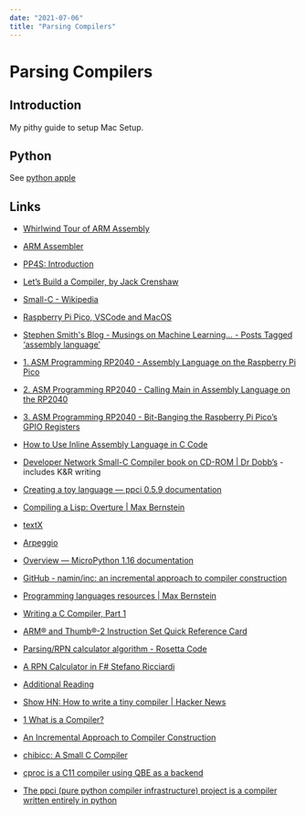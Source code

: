 ```yaml
---
date: "2021-07-06"
title: "Parsing Compilers"
---
```

<!-- markdownlint-disable MD025 -->
# Parsing Compilers
<!-- markdownlint-enable MD025 -->

## Introduction

My pithy guide to setup Mac Setup.

## Python

See [python apple](2021-06-06-python-apple)

## Links

* [Whirlwind Tour of ARM Assembly](http://www.coranac.com/tonc/text/asm.htm)
* [ARM Assembler](http://www.pp4s.co.uk/main/tu-trans-asm-arm.html)
* [PP4S: Introduction](http://www.pp4s.co.uk/main/tu-trans-comp-jc-01.html)
* [Let’s Build a Compiler, by Jack Crenshaw](https://compilers.iecc.com/crenshaw/)
* [Small-C - Wikipedia](https://en.wikipedia.org/wiki/Small-C)
* [Raspberry Pi Pico, VSCode and MacOS](https://www.chrisclaxton.me.uk/chris-claxtons-blog/raspberry-pi-pico-vscode-and-macos)
* [Stephen Smith's Blog - Musings on Machine Learning… - Posts Tagged ‘assembly language’](https://smist08.wordpress.com/tag/assembly-language/)
* [1. ASM Programming RP2040 - Assembly Language on the Raspberry Pi Pico](https://smist08.wordpress.com/2021/04/16/assembly-language-on-the-raspberry-pi-pico/)
* [2. ASM Programming RP2040 - Calling Main in Assembly Language on the RP2040](https://smist08.wordpress.com/2021/04/23/calling-main-in-assembly-language-on-the-rp2040/)
* [3. ASM Programming RP2040 - Bit-Banging the Raspberry Pi Pico’s GPIO Registers](https://smist08.wordpress.com/2021/04/24/bit-banging-the-raspberry-pi-picos-gpio-registers/)
* [How to Use Inline Assembly Language in C Code](https://gcc.gnu.org/onlinedocs/gcc/Using-Assembly-Language-with-C.html)
* [Developer Network Small-C Compiler book on CD-ROM | Dr Dobb’s](https://www.drdobbs.com/developer-network-small-c-compiler-book/184415519?queryText=%2522small%2Bc%2522) - includes K&R writing
* [Creating a toy language — ppci 0.5.9 documentation](https://ppci.readthedocs.io/en/latest/howto/toy.html)
* [Compiling a Lisp: Overture | Max Bernstein](https://bernsteinbear.com/blog/compiling-a-lisp-0/)
* [textX](http://textx.github.io/textX/stable/)
* [Arpeggio](https://textx.github.io/Arpeggio/stable/)
* [Overview — MicroPython 1.16 documentation](https://docs.micropython.org/en/latest/index.html)
* [GitHub - namin/inc: an incremental approach to compiler construction](https://github.com/namin/inc)
* [Programming languages resources | Max Bernstein](https://bernsteinbear.com/pl-resources/)
* [Writing a C Compiler, Part 1](https://norasandler.com/2017/11/29/Write-a-Compiler.html)
* [ARM® and Thumb®-2 Instruction Set Quick Reference Card](https://documentation-service.arm.com/static/5ed66080ca06a95ce53f932d?token=)
* [Parsing/RPN calculator algorithm - Rosetta Code](https://rosettacode.org/wiki/Parsing/RPN_calculator_algorithm#Python)
* [A RPN Calculator in F# Stefano Ricciardi](http://www.stefanoricciardi.com/2010/10/01/a-rpn-calculator-in-f/)
* [Additional Reading](https://cseweb.ucsd.edu/classes/sp17/cse131-a/s_materials.html)
* [Show HN: How to write a tiny compiler | Hacker News](https://news.ycombinator.com/item?id=13608810)
* [1 What is a Compiler?](https://www.cs.umd.edu/class/fall2020/cmsc430/Intro.html)

* [An Incremental Approach to Compiler Construction](http://scheme2006.cs.uchicago.edu/11-ghuloum.pdf)
* [chibicc: A Small C Compiler](https://github.com/rui314/chibicc)
* [cproc is a C11 compiler using QBE as a backend](https://git.sr.ht/~mcf/cproc)
* [The ppci (pure python compiler infrastructure) project is a compiler written entirely in python](https://ppci.readthedocs.io/en/latest/index.html)

<!-- markdownlint-disable MD034 -->
<!-- markdownlint-enable MD034 -->
